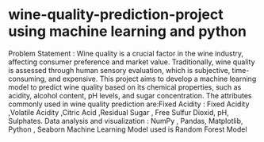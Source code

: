 # wine-quality-prediction-project using machine learning and python
Problem  Statement :  Wine quality is a crucial factor in the wine industry, affecting consumer preference and market value. Traditionally, wine quality is assessed through human sensory evaluation, which is subjective, time-consuming, and expensive. This project aims to develop a machine learning model to predict wine quality based on its chemical properties, such as acidity, alcohol content, pH levels, and sugar concentration.
The attributes commonly used in wine quality prediction are:Fixed Acidity : Fixed Acidity ,Volatile Acidity ,Citric Acid ,Residual Sugar , Free Sulfur Dioxid, pH, Sulphates.
Data analysis and visualization : NumPy , Pandas, Matplotlib, Python , Seaborn
Machine Learning Model used is Random Forest Model
